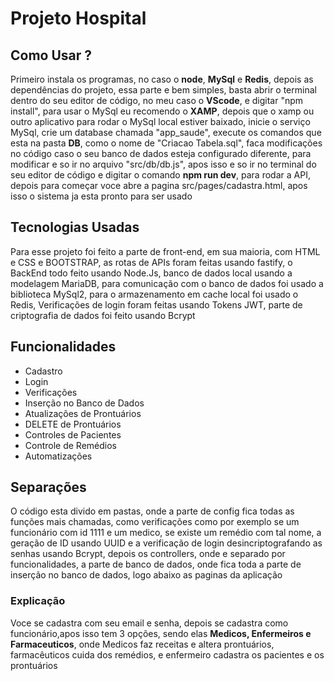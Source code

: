 # Projeto Hospital

## Como Usar ?
Primeiro instala os programas, no caso o **node**, **MySql** e **Redis**, depois as dependências do projeto, essa parte e bem simples, basta abrir o terminal dentro do seu editor de código, no meu caso o **VScode**, e digitar "npm install", para usar o MySql eu recomendo o **XAMP**, depois que o xamp ou outro aplicativo para rodar o MySql local estiver baixado, inicie o serviço MySql, crie um database chamada "app_saude", execute os comandos que esta na pasta **DB**, como o nome de "Criacao Tabela.sql", faca modificações no código caso o seu banco de dados esteja configurado diferente, para modificar e so ir no arquivo "src/db/db.js", apos isso e so ir no terminal do seu editor de código e digitar o comando **npm run dev**, para rodar a API, depois para começar voce abre a pagina src/pages/cadastra.html, apos isso o sistema ja esta pronto para ser usado

## Tecnologias Usadas
Para esse projeto foi feito a parte de front-end, em sua maioria, com HTML e CSS e BOOTSTRAP, as rotas de APIs foram feitas usando fastify, o BackEnd todo feito usando Node.Js, banco de dados local usando a modelagem MariaDB, para comunicação com o banco de dados foi usado a biblioteca MySql2, para o armazenamento em cache local foi usado o Redis, Verificações de login foram feitas usando Tokens JWT, parte de criptografia de dados foi feito usando Bcrypt

## Funcionalidades
- Cadastro
- Login
- Verificações
- Inserção no Banco de Dados
- Atualizações de Prontuários
- DELETE de Prontuários
- Controles de Pacientes
- Controle de Remédios
- Automatizações

## Separações
O código esta divido em pastas, onde a parte de config fica todas as funções mais chamadas, como verificações como por exemplo se um funcionário com id 1111 e um medico, se existe um remédio com tal nome, a geração de ID usando UUID e a verificação de login desincriptografando as senhas usando Bcrypt, depois os controllers, onde e separado por funcionalidades, a parte de banco de dados, onde fica toda a parte de inserção no banco de dados, logo abaixo as paginas da aplicação 

### Explicação  
Voce se cadastra com seu email e senha, depois se cadastra como funcionário,apos isso tem 3 opções, sendo elas **Medicos, Enfermeiros e Farmaceuticos**, onde Medicos faz receitas e altera prontuários, farmacêuticos cuida dos remédios, e enfermeiro cadastra os pacientes e os prontuários
